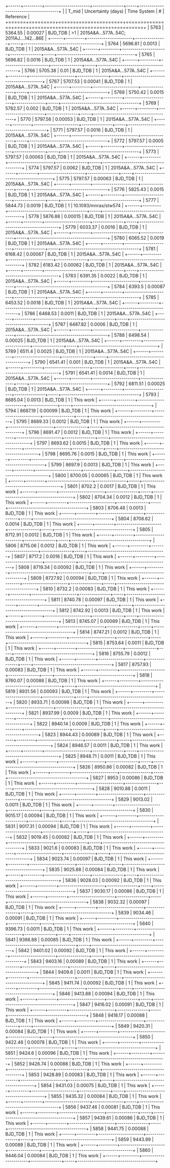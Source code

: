 +------+---------+----------------------+---------------+-----+--------------------------------------+
|      |   T_mid |   Uncertainty (days) | Time System   | #   | Reference                            |
+======+=========+======================+===============+=====+======================================+
| 5763 | 5364.55 |              0.00027 | BJD_TDB       | >1  | 2015A&A…577A..54C; 2011AJ….142...86E |
+------+---------+----------------------+---------------+-----+--------------------------------------+
| 5764 | 5696.81 |              0.0013  | BJD_TDB       | 1   | 2015A&A...577A..54C                  |
+------+---------+----------------------+---------------+-----+--------------------------------------+
| 5765 | 5696.82 |              0.0016  | BJD_TDB       | 1   | 2015A&A...577A..54C                  |
+------+---------+----------------------+---------------+-----+--------------------------------------+
| 5766 | 5705.38 |              0.01    | BJD_TDB       | 1   | 2015A&A...577A..54C                  |
+------+---------+----------------------+---------------+-----+--------------------------------------+
| 5767 | 5707.53 |              0.00041 | BJD_TDB       | 1   | 2015A&A...577A..54C                  |
+------+---------+----------------------+---------------+-----+--------------------------------------+
| 5768 | 5750.42 |              0.0015  | BJD_TDB       | 1   | 2015A&A...577A..54C                  |
+------+---------+----------------------+---------------+-----+--------------------------------------+
| 5769 | 5782.57 |              0.002   | BJD_TDB       | 1   | 2015A&A...577A..54C                  |
+------+---------+----------------------+---------------+-----+--------------------------------------+
| 5770 | 5797.56 |              0.00053 | BJD_TDB       | 1   | 2015A&A...577A..54C                  |
+------+---------+----------------------+---------------+-----+--------------------------------------+
| 5771 | 5797.57 |              0.0016  | BJD_TDB       | 1   | 2015A&A...577A..54C                  |
+------+---------+----------------------+---------------+-----+--------------------------------------+
| 5772 | 5797.57 |              0.0005  | BJD_TDB       | 1   | 2015A&A...577A..54C                  |
+------+---------+----------------------+---------------+-----+--------------------------------------+
| 5773 | 5797.57 |              0.00063 | BJD_TDB       | 1   | 2015A&A...577A..54C                  |
+------+---------+----------------------+---------------+-----+--------------------------------------+
| 5774 | 5797.57 |              0.0062  | BJD_TDB       | 1   | 2015A&A...577A..54C                  |
+------+---------+----------------------+---------------+-----+--------------------------------------+
| 5775 | 5797.57 |              0.00063 | BJD_TDB       | 1   | 2015A&A...577A..54C                  |
+------+---------+----------------------+---------------+-----+--------------------------------------+
| 5776 | 5825.43 |              0.0015  | BJD_TDB       | 1   | 2015A&A...577A..54C                  |
+------+---------+----------------------+---------------+-----+--------------------------------------+
| 5777 | 5844.73 |              0.0019  | BJD_TDB       | 1   | 10.1093/mnras/stw574                 |
+------+---------+----------------------+---------------+-----+--------------------------------------+
| 5778 | 5876.88 |              0.00015 | BJD_TDB       | 1   | 2015A&A...577A..54C                  |
+------+---------+----------------------+---------------+-----+--------------------------------------+
| 5779 | 6033.37 |              0.0016  | BJD_TDB       | 1   | 2015A&A...577A..54C                  |
+------+---------+----------------------+---------------+-----+--------------------------------------+
| 5780 | 6065.52 |              0.0019  | BJD_TDB       | 1   | 2015A&A...577A..54C                  |
+------+---------+----------------------+---------------+-----+--------------------------------------+
| 5781 | 6168.42 |              0.00067 | BJD_TDB       | 1   | 2015A&A...577A..54C                  |
+------+---------+----------------------+---------------+-----+--------------------------------------+
| 5782 | 6183.42 |              0.00062 | BJD_TDB       | 1   | 2015A&A...577A..54C                  |
+------+---------+----------------------+---------------+-----+--------------------------------------+
| 5783 | 6391.35 |              0.0022  | BJD_TDB       | 1   | 2015A&A...577A..54C                  |
+------+---------+----------------------+---------------+-----+--------------------------------------+
| 5784 | 6393.5  |              0.00087 | BJD_TDB       | 1   | 2015A&A...577A..54C                  |
+------+---------+----------------------+---------------+-----+--------------------------------------+
| 5785 | 6453.52 |              0.0018  | BJD_TDB       | 1   | 2015A&A...577A..54C                  |
+------+---------+----------------------+---------------+-----+--------------------------------------+
| 5786 | 6468.53 |              0.0011  | BJD_TDB       | 1   | 2015A&A...577A..54C                  |
+------+---------+----------------------+---------------+-----+--------------------------------------+
| 5787 | 6487.82 |              0.0006  | BJD_TDB       | 1   | 2015A&A...577A..54C                  |
+------+---------+----------------------+---------------+-----+--------------------------------------+
| 5788 | 6498.54 |              0.00025 | BJD_TDB       | 1   | 2015A&A...577A..54C                  |
+------+---------+----------------------+---------------+-----+--------------------------------------+
| 5789 | 6511.4  |              0.0025  | BJD_TDB       | 1   | 2015A&A...577A..54C                  |
+------+---------+----------------------+---------------+-----+--------------------------------------+
| 5790 | 6541.41 |              0.001   | BJD_TDB       | 1   | 2015A&A...577A..54C                  |
+------+---------+----------------------+---------------+-----+--------------------------------------+
| 5791 | 6541.41 |              0.0014  | BJD_TDB       | 1   | 2015A&A...577A..54C                  |
+------+---------+----------------------+---------------+-----+--------------------------------------+
| 5792 | 6811.51 |              0.00025 | BJD_TDB       | 1   | 2015A&A...577A..54C                  |
+------+---------+----------------------+---------------+-----+--------------------------------------+
| 5793 | 8685.04 |              0.0013  | BJD_TDB       | 1   | This work                            |
+------+---------+----------------------+---------------+-----+--------------------------------------+
| 5794 | 8687.19 |              0.00099 | BJD_TDB       | 1   | This work                            |
+------+---------+----------------------+---------------+-----+--------------------------------------+
| 5795 | 8689.33 |              0.0012  | BJD_TDB       | 1   | This work                            |
+------+---------+----------------------+---------------+-----+--------------------------------------+
| 5796 | 8691.47 |              0.0012  | BJD_TDB       | 1   | This work                            |
+------+---------+----------------------+---------------+-----+--------------------------------------+
| 5797 | 8693.62 |              0.0015  | BJD_TDB       | 1   | This work                            |
+------+---------+----------------------+---------------+-----+--------------------------------------+
| 5798 | 8695.76 |              0.0015  | BJD_TDB       | 1   | This work                            |
+------+---------+----------------------+---------------+-----+--------------------------------------+
| 5799 | 8697.9  |              0.0013  | BJD_TDB       | 1   | This work                            |
+------+---------+----------------------+---------------+-----+--------------------------------------+
| 5800 | 8700.05 |              0.00065 | BJD_TDB       | 1   | This work                            |
+------+---------+----------------------+---------------+-----+--------------------------------------+
| 5801 | 8702.2  |              0.0017  | BJD_TDB       | 1   | This work                            |
+------+---------+----------------------+---------------+-----+--------------------------------------+
| 5802 | 8704.34 |              0.0012  | BJD_TDB       | 1   | This work                            |
+------+---------+----------------------+---------------+-----+--------------------------------------+
| 5803 | 8706.48 |              0.0013  | BJD_TDB       | 1   | This work                            |
+------+---------+----------------------+---------------+-----+--------------------------------------+
| 5804 | 8708.62 |              0.0014  | BJD_TDB       | 1   | This work                            |
+------+---------+----------------------+---------------+-----+--------------------------------------+
| 5805 | 8712.91 |              0.0012  | BJD_TDB       | 1   | This work                            |
+------+---------+----------------------+---------------+-----+--------------------------------------+
| 5806 | 8715.06 |              0.0012  | BJD_TDB       | 1   | This work                            |
+------+---------+----------------------+---------------+-----+--------------------------------------+
| 5807 | 8717.2  |              0.0016  | BJD_TDB       | 1   | This work                            |
+------+---------+----------------------+---------------+-----+--------------------------------------+
| 5808 | 8719.34 |              0.00092 | BJD_TDB       | 1   | This work                            |
+------+---------+----------------------+---------------+-----+--------------------------------------+
| 5809 | 8727.92 |              0.00094 | BJD_TDB       | 1   | This work                            |
+------+---------+----------------------+---------------+-----+--------------------------------------+
| 5810 | 8732.2  |              0.00083 | BJD_TDB       | 1   | This work                            |
+------+---------+----------------------+---------------+-----+--------------------------------------+
| 5811 | 8740.78 |              0.00097 | BJD_TDB       | 1   | This work                            |
+------+---------+----------------------+---------------+-----+--------------------------------------+
| 5812 | 8742.92 |              0.0013  | BJD_TDB       | 1   | This work                            |
+------+---------+----------------------+---------------+-----+--------------------------------------+
| 5813 | 8745.07 |              0.00089 | BJD_TDB       | 1   | This work                            |
+------+---------+----------------------+---------------+-----+--------------------------------------+
| 5814 | 8747.21 |              0.0012  | BJD_TDB       | 1   | This work                            |
+------+---------+----------------------+---------------+-----+--------------------------------------+
| 5815 | 8753.64 |              0.0011  | BJD_TDB       | 1   | This work                            |
+------+---------+----------------------+---------------+-----+--------------------------------------+
| 5816 | 8755.79 |              0.0012  | BJD_TDB       | 1   | This work                            |
+------+---------+----------------------+---------------+-----+--------------------------------------+
| 5817 | 8757.93 |              0.00083 | BJD_TDB       | 1   | This work                            |
+------+---------+----------------------+---------------+-----+--------------------------------------+
| 5818 | 8760.07 |              0.00088 | BJD_TDB       | 1   | This work                            |
+------+---------+----------------------+---------------+-----+--------------------------------------+
| 5819 | 8931.56 |              0.00093 | BJD_TDB       | 1   | This work                            |
+------+---------+----------------------+---------------+-----+--------------------------------------+
| 5820 | 8933.71 |              0.00098 | BJD_TDB       | 1   | This work                            |
+------+---------+----------------------+---------------+-----+--------------------------------------+
| 5821 | 8937.99 |              0.0009  | BJD_TDB       | 1   | This work                            |
+------+---------+----------------------+---------------+-----+--------------------------------------+
| 5822 | 8940.14 |              0.0009  | BJD_TDB       | 1   | This work                            |
+------+---------+----------------------+---------------+-----+--------------------------------------+
| 5823 | 8944.43 |              0.00089 | BJD_TDB       | 1   | This work                            |
+------+---------+----------------------+---------------+-----+--------------------------------------+
| 5824 | 8946.57 |              0.0011  | BJD_TDB       | 1   | This work                            |
+------+---------+----------------------+---------------+-----+--------------------------------------+
| 5825 | 8948.71 |              0.0011  | BJD_TDB       | 1   | This work                            |
+------+---------+----------------------+---------------+-----+--------------------------------------+
| 5826 | 8950.86 |              0.00082 | BJD_TDB       | 1   | This work                            |
+------+---------+----------------------+---------------+-----+--------------------------------------+
| 5827 | 8953    |              0.00086 | BJD_TDB       | 1   | This work                            |
+------+---------+----------------------+---------------+-----+--------------------------------------+
| 5828 | 9010.88 |              0.0011  | BJD_TDB       | 1   | This work                            |
+------+---------+----------------------+---------------+-----+--------------------------------------+
| 5829 | 9013.02 |              0.0011  | BJD_TDB       | 1   | This work                            |
+------+---------+----------------------+---------------+-----+--------------------------------------+
| 5830 | 9015.17 |              0.00094 | BJD_TDB       | 1   | This work                            |
+------+---------+----------------------+---------------+-----+--------------------------------------+
| 5831 | 9017.31 |              0.00094 | BJD_TDB       | 1   | This work                            |
+------+---------+----------------------+---------------+-----+--------------------------------------+
| 5832 | 9019.45 |              0.00082 | BJD_TDB       | 1   | This work                            |
+------+---------+----------------------+---------------+-----+--------------------------------------+
| 5833 | 9021.6  |              0.00083 | BJD_TDB       | 1   | This work                            |
+------+---------+----------------------+---------------+-----+--------------------------------------+
| 5834 | 9023.74 |              0.00097 | BJD_TDB       | 1   | This work                            |
+------+---------+----------------------+---------------+-----+--------------------------------------+
| 5835 | 9025.88 |              0.00084 | BJD_TDB       | 1   | This work                            |
+------+---------+----------------------+---------------+-----+--------------------------------------+
| 5836 | 9028.03 |              0.00092 | BJD_TDB       | 1   | This work                            |
+------+---------+----------------------+---------------+-----+--------------------------------------+
| 5837 | 9030.17 |              0.00086 | BJD_TDB       | 1   | This work                            |
+------+---------+----------------------+---------------+-----+--------------------------------------+
| 5838 | 9032.32 |              0.00097 | BJD_TDB       | 1   | This work                            |
+------+---------+----------------------+---------------+-----+--------------------------------------+
| 5839 | 9034.46 |              0.00091 | BJD_TDB       | 1   | This work                            |
+------+---------+----------------------+---------------+-----+--------------------------------------+
| 5840 | 9396.73 |              0.0011  | BJD_TDB       | 1   | This work                            |
+------+---------+----------------------+---------------+-----+--------------------------------------+
| 5841 | 9398.88 |              0.00085 | BJD_TDB       | 1   | This work                            |
+------+---------+----------------------+---------------+-----+--------------------------------------+
| 5842 | 9401.02 |              0.00092 | BJD_TDB       | 1   | This work                            |
+------+---------+----------------------+---------------+-----+--------------------------------------+
| 5843 | 9403.16 |              0.00089 | BJD_TDB       | 1   | This work                            |
+------+---------+----------------------+---------------+-----+--------------------------------------+
| 5844 | 9409.6  |              0.0011  | BJD_TDB       | 1   | This work                            |
+------+---------+----------------------+---------------+-----+--------------------------------------+
| 5845 | 9411.74 |              0.00092 | BJD_TDB       | 1   | This work                            |
+------+---------+----------------------+---------------+-----+--------------------------------------+
| 5846 | 9413.88 |              0.00094 | BJD_TDB       | 1   | This work                            |
+------+---------+----------------------+---------------+-----+--------------------------------------+
| 5847 | 9416.02 |              0.00091 | BJD_TDB       | 1   | This work                            |
+------+---------+----------------------+---------------+-----+--------------------------------------+
| 5848 | 9418.17 |              0.00088 | BJD_TDB       | 1   | This work                            |
+------+---------+----------------------+---------------+-----+--------------------------------------+
| 5849 | 9420.31 |              0.00084 | BJD_TDB       | 1   | This work                            |
+------+---------+----------------------+---------------+-----+--------------------------------------+
| 5850 | 9422.46 |              0.00078 | BJD_TDB       | 1   | This work                            |
+------+---------+----------------------+---------------+-----+--------------------------------------+
| 5851 | 9424.6  |              0.00096 | BJD_TDB       | 1   | This work                            |
+------+---------+----------------------+---------------+-----+--------------------------------------+
| 5852 | 9426.74 |              0.00088 | BJD_TDB       | 1   | This work                            |
+------+---------+----------------------+---------------+-----+--------------------------------------+
| 5853 | 9428.89 |              0.00083 | BJD_TDB       | 1   | This work                            |
+------+---------+----------------------+---------------+-----+--------------------------------------+
| 5854 | 9431.03 |              0.00075 | BJD_TDB       | 1   | This work                            |
+------+---------+----------------------+---------------+-----+--------------------------------------+
| 5855 | 9435.32 |              0.00084 | BJD_TDB       | 1   | This work                            |
+------+---------+----------------------+---------------+-----+--------------------------------------+
| 5856 | 9437.46 |              0.00081 | BJD_TDB       | 1   | This work                            |
+------+---------+----------------------+---------------+-----+--------------------------------------+
| 5857 | 9439.61 |              0.00086 | BJD_TDB       | 1   | This work                            |
+------+---------+----------------------+---------------+-----+--------------------------------------+
| 5858 | 9441.75 |              0.00088 | BJD_TDB       | 1   | This work                            |
+------+---------+----------------------+---------------+-----+--------------------------------------+
| 5859 | 9443.89 |              0.00089 | BJD_TDB       | 1   | This work                            |
+------+---------+----------------------+---------------+-----+--------------------------------------+
| 5860 | 9446.04 |              0.00084 | BJD_TDB       | 1   | This work                            |
+------+---------+----------------------+---------------+-----+--------------------------------------+